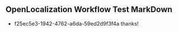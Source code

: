 ## OpenLocalization Workflow Test MarkDown
* f25ec5e3-1942-4762-a6da-59ed2d9f3f4a thanks!

<!--HONumber=Jul16_HO3-->


